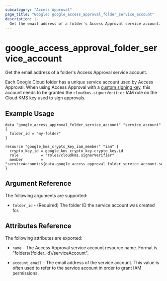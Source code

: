```yaml
---
subcategory: "Access Approval"
page_title: "Google: google_access_approval_folder_service_account"
description: |-
  Get the email address of a folder's Access Approval service account.
---
```


# google\_access\_approval\_folder\_service\_account

Get the email address of a folder's Access Approval service account.

Each Google Cloud folder has a unique service account used by Access Approval.
When using Access Approval with a
[custom signing key](https://cloud.google.com/cloud-provider-access-management/access-approval/docs/review-approve-access-requests-custom-keys),
this account needs to be granted the `cloudkms.signerVerifier` IAM role on the
Cloud KMS key used to sign approvals.

## Example Usage

```hcl
data "google_access_approval_folder_service_account" "service_account" {
  folder_id = "my-folder"
}

resource "google_kms_crypto_key_iam_member" "iam" {
  crypto_key_id = google_kms_crypto_key.crypto_key.id
  role          = "roles/cloudkms.signerVerifier"
  member        = "serviceAccount:${data.google_access_approval_folder_service_account.service_account.account_email}"
}
```

## Argument Reference

The following arguments are supported:

* `folder_id` - (Required) The folder ID the service account was created for.

## Attributes Reference

The following attributes are exported:

* `name` - The Access Approval service account resource name. Format is "folders/{folder_id}/serviceAccount".

* `account_email` - The email address of the service account. This value is
often used to refer to the service account in order to grant IAM permissions.
